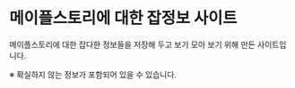 # 메이플스토리에 대한 잡정보 사이트

메이플스토리에 대한 잡다한 정보들을 저장해 두고 보기 모아 보기 위해 만든 사이트입니다.

※ 확실하지 않는 정보가 포함되어 있을 수 있습니다.
